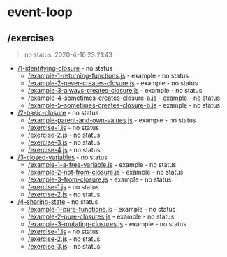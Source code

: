 # event-loop 

## /exercises

> no status: 2020-4-16 23:21:43 

* [/1-identifying-closure](./1-identifying-closure/REVIEW.md) - no status
  * [/example-1-returning-functions.js](./1-identifying-closure/REVIEW.md#example-1-returning-functionsjs) - example - no status
  * [/example-2-never-creates-closure.js](./1-identifying-closure/REVIEW.md#example-2-never-creates-closurejs) - example - no status
  * [/example-3-always-creates-closure.js](./1-identifying-closure/REVIEW.md#example-3-always-creates-closurejs) - example - no status
  * [/example-4-sometimes-creates-closure-a.js](./1-identifying-closure/REVIEW.md#example-4-sometimes-creates-closure-ajs) - example - no status
  * [/example-5-sometimes-creates-closure-b.js](./1-identifying-closure/REVIEW.md#example-5-sometimes-creates-closure-bjs) - example - no status
* [/2-basic-closure](./2-basic-closure/REVIEW.md) - no status
  * [/example-parent-and-own-values.js](./2-basic-closure/REVIEW.md#example-parent-and-own-valuesjs) - example - no status
  * [/exercise-1.js](./2-basic-closure/REVIEW.md#exercise-1js) - no status
  * [/exercise-2.js](./2-basic-closure/REVIEW.md#exercise-2js) - no status
  * [/exercise-3.js](./2-basic-closure/REVIEW.md#exercise-3js) - no status
  * [/exercise-4.js](./2-basic-closure/REVIEW.md#exercise-4js) - no status
* [/3-closed-variables](./3-closed-variables/REVIEW.md) - no status
  * [/example-1-a-free-variable.js](./3-closed-variables/REVIEW.md#example-1-a-free-variablejs) - example - no status
  * [/example-2-not-from-closure.js](./3-closed-variables/REVIEW.md#example-2-not-from-closurejs) - example - no status
  * [/example-3-from-closure.js](./3-closed-variables/REVIEW.md#example-3-from-closurejs) - example - no status
  * [/exercise-1.js](./3-closed-variables/REVIEW.md#exercise-1js) - no status
  * [/exercise-2.js](./3-closed-variables/REVIEW.md#exercise-2js) - no status
* [/4-sharing-state](./4-sharing-state/REVIEW.md) - no status
  * [/example-1-pure-functions.js](./4-sharing-state/REVIEW.md#example-1-pure-functionsjs) - example - no status
  * [/example-2-pure-closures.js](./4-sharing-state/REVIEW.md#example-2-pure-closuresjs) - example - no status
  * [/example-3-mutating-closures.js](./4-sharing-state/REVIEW.md#example-3-mutating-closuresjs) - example - no status
  * [/exercise-1.js](./4-sharing-state/REVIEW.md#exercise-1js) - no status
  * [/exercise-2.js](./4-sharing-state/REVIEW.md#exercise-2js) - no status
  * [/exercise-3.js](./4-sharing-state/REVIEW.md#exercise-3js) - no status

